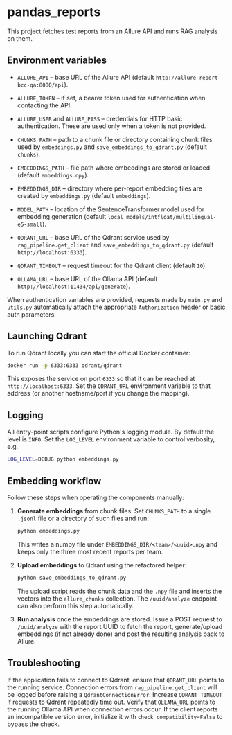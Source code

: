 # pandas_reports

This project fetches test reports from an Allure API and runs RAG analysis on them.

## Environment variables

- `ALLURE_API` – base URL of the Allure API (default `http://allure-report-bcc-qa:8080/api`).
- `ALLURE_TOKEN` – if set, a bearer token used for authentication when contacting the API.
- `ALLURE_USER` and `ALLURE_PASS` – credentials for HTTP basic authentication. These are used only when a token is not provided.

- `CHUNKS_PATH` – path to a chunk file or directory containing chunk files used
  by `embeddings.py` and `save_embeddings_to_qdrant.py` (default `chunks`).
- `EMBEDDINGS_PATH` – file path where embeddings are stored or loaded
  (default `embeddings.npy`).
- `EMBEDDINGS_DIR` – directory where per-report embedding files are created
  by `embeddings.py` (default `embeddings`).
- `MODEL_PATH` – location of the SentenceTransformer model used for embedding
  generation (default `local_models/intfloat/multilingual-e5-small`).
- `QDRANT_URL` – base URL of the Qdrant service used by
  `rag_pipeline.get_client` and `save_embeddings_to_qdrant.py`
  (default `http://localhost:6333`).
- `QDRANT_TIMEOUT` – request timeout for the Qdrant client (default `10`).
- `OLLAMA_URL` – base URL of the Ollama API (default `http://localhost:11434/api/generate`).

When authentication variables are provided, requests made by `main.py` and `utils.py` automatically attach the appropriate `Authorization` header or basic auth parameters.

## Launching Qdrant

To run Qdrant locally you can start the official Docker container:

```bash
docker run -p 6333:6333 qdrant/qdrant
```

This exposes the service on port `6333` so that it can be reached at
`http://localhost:6333`. Set the `QDRANT_URL` environment variable to that
address (or another hostname/port if you change the mapping).

## Logging

All entry-point scripts configure Python's logging module. By default the level
is `INFO`. Set the `LOG_LEVEL` environment variable to control verbosity, e.g.

```bash
LOG_LEVEL=DEBUG python embeddings.py
```

## Embedding workflow

Follow these steps when operating the components manually:

1. **Generate embeddings** from chunk files. Set `CHUNKS_PATH` to a single
   `.jsonl` file or a directory of such files and run:

   ```bash
   python embeddings.py
   ```

   This writes a numpy file under `EMBEDDINGS_DIR/<team>/<uuid>.npy` and keeps
   only the three most recent reports per team.

2. **Upload embeddings** to Qdrant using the refactored helper:

   ```bash
   python save_embeddings_to_qdrant.py
   ```

   The upload script reads the chunk data and the `.npy` file and inserts the
   vectors into the `allure_chunks` collection. The `/uuid/analyze` endpoint can
   also perform this step automatically.

3. **Run analysis** once the embeddings are stored. Issue a POST request to
   `/uuid/analyze` with the report UUID to fetch the report, generate/upload
   embeddings (if not already done) and post the resulting analysis back to
   Allure.

## Troubleshooting

If the application fails to connect to Qdrant, ensure that `QDRANT_URL` points to
the running service. Connection errors from `rag_pipeline.get_client` will be logged before raising a
`QdrantConnectionError`.
Increase `QDRANT_TIMEOUT` if requests to Qdrant repeatedly time out.
Verify that `OLLAMA_URL` points to the running Ollama API when connection
errors occur.
If the client reports an incompatible version error, initialize it with
`check_compatibility=False` to bypass the check.
